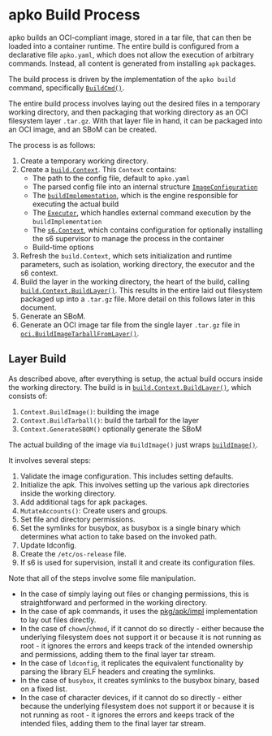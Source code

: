 # apko Build Process

apko builds an OCI-compliant image, stored in a tar file, that can then be loaded into a container runtime.
The entire build is configured from a declarative file `apko.yaml`, which does not allow the execution of arbitrary
commands. Instead, all content is generated from installing `apk` packages.

The build process is driven by the implementation of the `apko build` command, specifically
[`BuildCmd()`](../internal/cli/build.go#L104).

The entire build process involves laying out the desired files in a temporary working directory, and then
packaging that working directory as an OCI filesystem layer `.tar.gz`. With that layer file in hand,
it can be packaged into an OCI image, and an SBoM can be created.

The process is as follows:

1. Create a temporary working directory.
1. Create a [`build.Context`](../pkg/build/build.go#L37-45). This `Context` contains:
   * The path to the config file, default to `apko.yaml`
   * The parsed config file into an internal structure [`ImageConfiguration`](../pkg/build/types/types.go#L55-83)
   * The [`buildImplementation`](../pkg/build/build_implementation.go#L43-59), which is the engine responsible for executing the actual build
   * The [`Executor`](../pkg/exec/exec.go#L26-31), which handles external command execution by the `buildImplementation`
   * The [`s6.Context`](../pkg/s6/s6.go#L23-26), which contains configuration for optionally installing the s6 supervisor to manage the process in the container
   * Build-time options
1. Refresh the `build.Context`, which sets initialization and runtime parameters, such as isolation, working directory, the executor and the s6 context.
1. Build the layer in the working directory, the heart of the build, calling [`build.Context.BuildLayer()`](../pkg/build/build.go#L80-109). This results in the entire laid out filesystem packaged up into a `.tar.gz` file. More detail on this follows later in this document.
1. Generate an SBoM.
1. Generate an OCI image tar file from the single layer `.tar.gz` file in [`oci.BuildImageTarballFromLayer()`](../pkg/build/oci/oci.go#L285).

## Layer Build

As described above, after everything is setup, the actual build occurs inside the working directory.
The build is in [`build.Context.BuildLayer()`](../pkg/build/build.go#L80-109), which consists of:

1. `Context.BuildImage()`: building the image
1. `Context.BuildTarball()`: build the tarball for the layer
1. `Context.GenerateSBOM()` optionally generate the SBoM

The actual building of the image via `BuildImage()` just wraps [`buildImage()`](../pkg/build/build_implementation.go#L195-247).

It involves several steps:

1. Validate the image configuration. This includes setting defaults.
1. Initialize the apk. This involves setting up the various apk directories inside the working directory.
1. Add additional tags for apk packages.
1. `MutateAccounts()`: Create users and groups.
1. Set file and directory permissions.
1. Set the symlinks for busybox, as busybox is a single binary which determines what action to take based on the invoked path.
1. Update ldconfig.
1. Create the `/etc/os-release` file.
1. If s6 is used for supervision, install it and create its configuration files.

Note that all of the steps involve some file manipulation.

* In the case of simply laying out files or changing permissions, this is straightforward and performed in the working directory.
* In the case of apk commands, it uses the [pkg/apk/impl](../pkg/apk/impl/) implementation to lay out files directly.
* In the case of `chown`/`chmod`, if it cannot do so directly - either because the underlying filesystem does not support it or because it is not running as root - it ignores the errors and keeps track of the intended ownership and permissions, adding them to the final layer tar stream.
* In the case of `ldconfig`, it replicates the equivalent functionality by parsing the library ELF headers and creating the symlinks.
* In the case of `busybox`, it creates symlinks to the busybox binary, based on a fixed list.
* In the case of character devices, if it cannot do so directly - either because the underlying filesystem does not support it or because it is not running as root - it ignores the errors and keeps track of the intended files, adding them to the final layer tar stream.
